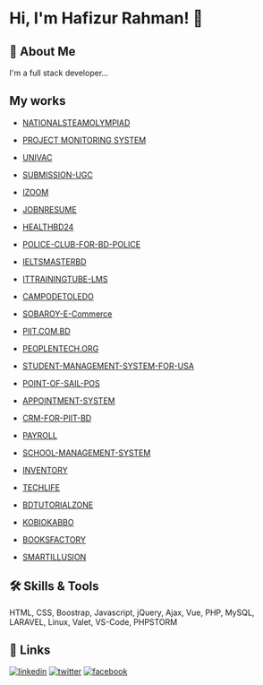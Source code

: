 
# Hi, I'm Hafizur Rahman! 👋


## 🚀 About Me
I'm a full stack developer...


## My works
- [NATIONALSTEAMOLYMPIAD](https://nationalsteamolympiad.com/)

- [PROJECT MONITORING SYSTEM](https://eskillbd.com/pms/)

- [UNIVAC](https://univac.pntdns.com)

- [SUBMISSION-UGC](http://submission-ugc.gov.bd)

- [IZOOM](https://izoom.com.bd)

- [JOBNRESUME](https://jobnresume.com)

- [HEALTHBD24](https://healthbd24.com)
  
- [POLICE-CLUB-FOR-BD-POLICE](https://apps.piit.us/police-club-v1)

- [IELTSMASTERBD](https://www.ieltsmasterbd.com)

- [ITTRAININGTUBE-LMS](https://ittrainingtube.com/v3)

- [CAMPODETOLEDO](https://camposdetoledo.com)

- [SOBAROY-E-Commerce](https://sobaroy.com)

- [PIIT.COM.BD](https://piit.com.bd)

- [PEOPLENTECH.ORG](https://peoplentech.org)

- [STUDENT-MANAGEMENT-SYSTEM-FOR-USA](https://i.postimg.cc/D0QC21w4/sms-for-usa-branches.png)

- [POINT-OF-SAIL-POS](https://i.postimg.cc/020843PP/pnt-pos.png)

- [APPOINTMENT-SYSTEM](https://apps.piit.us/appointment)

- [CRM-FOR-PIIT-BD](https://i.postimg.cc/QMy5TCy4/pnt-crm.png)

- [PAYROLL](https://i.postimg.cc/W31W2dJ5/pnt-payroll.png)

- [SCHOOL-MANAGEMENT-SYSTEM](https://i.postimg.cc/t4LnqwZw/school-management-system.png)

- [INVENTORY](https://i.postimg.cc/YS0RZhLk/inventory.png)

- [TECHLIFE](https://www.techlife.com.bd)

- [BDTUTORIALZONE](https://bdtutorialzone.com)

- [KOBIOKABBO](https://kobiokabbo.com)

- [BOOKSFACTORY](https://booksfactory.com.bd)

- [SMARTILLUSION](https://smartillusion.com)


## 🛠 Skills & Tools
HTML, CSS, Boostrap, Javascript, jQuery, Ajax, Vue, PHP, MySQL, LARAVEL, Linux, Valet, VS-Code, PHPSTORM


## 🔗 Links
[![linkedin](https://img.shields.io/badge/linkedin-0A66C2?style=for-the-badge&logo=linkedin&logoColor=white)](https://www.linkedin.com/in/hafizur-rahman-8b578488/)
[![twitter](https://img.shields.io/badge/twitter-1DA1F2?style=for-the-badge&logo=twitter&logoColor=white)](https://twitter.com/coderpick)
[![facebook](https://img.shields.io/badge/twitter-4267B2?style=for-the-badge&logo=facebook&logoColor=white)](https://www.facebook.com/hafizuritp)
